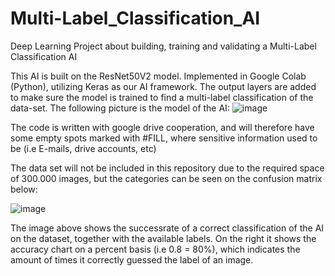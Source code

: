 # Multi-Label_Classification_AI
Deep Learning Project about building, training and validating a Multi-Label Classification AI

This AI is built on the ResNet50V2 model. Implemented in Google Colab (Python), utilizing Keras as our AI framework.
The output layers are added to make sure the model is trained to find a multi-label classification of the data-set.
The following picture is the model of the AI:
![image](https://github.com/MyCoffeeNeedsMoreJava/Multi-Label_Classification_AI/assets/71220495/d9d3f4b6-f0c9-4b38-8a15-5792e5f31e19)

The code is written with google drive cooperation, and will therefore have some empty spots marked with #FILL, where sensitive information used to be (i.e E-mails, drive accounts, etc)

The data set will not be included in this repository due to the required space of 300.000 images, but the categories can be seen on the confusion matrix below:

![image](https://github.com/MyCoffeeNeedsMoreJava/Multi-Label_Classification_AI/assets/71220495/2f4333c1-1958-4cb0-9f27-7042511a01a5)

The image above shows the successrate of a correct classification of the AI on the dataset, together with the available labels.
On the right it shows the accuracy chart on a percent basis (i.e 0.8 = 80%), which indicates the amount of times it correctly guessed the label of an image.
